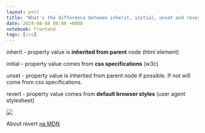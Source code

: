```yaml
---
layout: post
title: "What's the difference between inherit, initial, unset and revert?"
date: 2024-08-08 00:00 +0000
notebook: frontend
tags: [css]
---
```

inherit - property value is **inherited from parent** node (html element)

initial - property value comes from **css specifications** (w3c)

unset - property value is inherited from parent node if possible. If not will come from css specifications.

revert - property value comes from **default browser styles** (user agent stylesheet)

![](../img/inherit.jpg)

About revert [на MDN](https://developer.mozilla.org/en-US/docs/Web/CSS/revert)